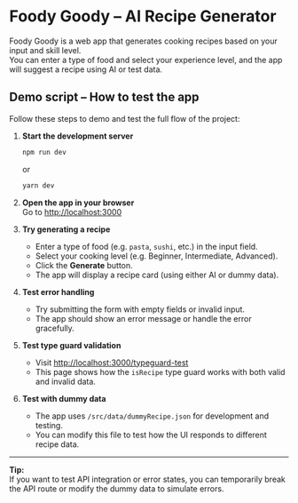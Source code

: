 # Foody Goody – AI Recipe Generator

Foody Goody is a web app that generates cooking recipes based on your input and skill level.  
You can enter a type of food and select your experience level, and the app will suggest a recipe using AI or test data.

## Demo script – How to test the app

Follow these steps to demo and test the full flow of the project:

1. **Start the development server**

   ```bash
   npm run dev
   ```

   or

   ```bash
   yarn dev
   ```

2. **Open the app in your browser**  
   Go to [http://localhost:3000](http://localhost:3000)

3. **Try generating a recipe**
   - Enter a type of food (e.g. `pasta`, `sushi`, etc.) in the input field.
   - Select your cooking level (e.g. Beginner, Intermediate, Advanced).
   - Click the **Generate** button.
   - The app will display a recipe card (using either AI or dummy data).

4. **Test error handling**
   - Try submitting the form with empty fields or invalid input.
   - The app should show an error message or handle the error gracefully.

5. **Test type guard validation**
   - Visit [http://localhost:3000/typeguard-test](http://localhost:3000/typeguard-test)
   - This page shows how the `isRecipe` type guard works with both valid and invalid data.

6. **Test with dummy data**
   - The app uses `/src/data/dummyRecipe.json` for development and testing.
   - You can modify this file to test how the UI responds to different recipe data.

---

**Tip:**  
If you want to test API integration or error states, you can temporarily break the API route or modify the dummy data to simulate errors.
